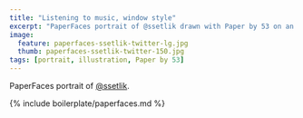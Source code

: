 ```yaml
---
title: "Listening to music, window style"
excerpt: "PaperFaces portrait of @ssetlik drawn with Paper by 53 on an iPad."
image: 
  feature: paperfaces-ssetlik-twitter-lg.jpg
  thumb: paperfaces-ssetlik-twitter-150.jpg
tags: [portrait, illustration, Paper by 53]
---
```


PaperFaces portrait of [@ssetlik](http://twitter.com/ssetlik).

{% include boilerplate/paperfaces.md %}